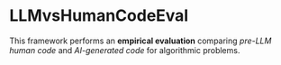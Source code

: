 # LLMvsHumanCodeEval
This framework performs an **empirical evaluation** comparing *pre-LLM human code* and *AI-generated code* for algorithmic problems.
